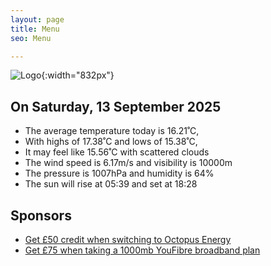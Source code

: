 ```yaml
---
layout: page
title: Menu
seo: Menu

---
```


![Logo](/images/logo.jpg){:width="832px"}

<!-- weather_marker starts -->
## On Saturday, 13 September 2025

- The average temperature today is 16.21˚C,
- With highs of 17.38˚C and lows of 15.38˚C,
- It may feel like 15.56˚C with scattered clouds
- The wind speed is 6.17m/s and visibility is 10000m
- The pressure is 1007hPa and humidity is 64%
- The sun will rise at 05:39 and set at 18:28

<!-- weather_marker ends -->

## Sponsors

- [Get £50 credit when switching to Octopus Energy](https://bit.ly/3oD1nnS)
- [Get £75 when taking a 1000mb YouFibre broadband plan](https://aklam.io/91zWhU?)
